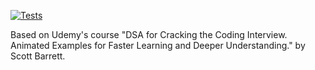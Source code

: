 [![Tests](https://github.com/willemverbuyst/data-structures-and-algorithms/actions/workflows/test.yml/badge.svg)](https://github.com/willemverbuyst/data-structures-and-algorithms/actions/workflows/test.yml)

Based on Udemy's course "DSA for Cracking the Coding Interview. Animated Examples for Faster Learning and Deeper Understanding." by Scott Barrett.
